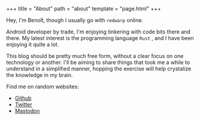 +++
title = "About"
path = "about"
template = "page.html"
+++

Hey, I'm Benoît, though I usually go with `redwarp` online.

Android developer by trade, I'm enjoying tinkering with code bits there and there. My latest interest is the programming language `Rust` , and I have been enjoying it quite a lot.

This blog should be pretty much free form, without a clear focus on one technology or another. I'll be aiming to share things that took me a while to understand in a simplified manner, hopping the exercise will help crystalize the knowledge in my brain.

Find me on random websites:
* [Github](https://github.com/redwarp)
* [Twitter](https://twitter.com/redwarp)
* [Mastodon](https://mastodon.social/@redwarp)
